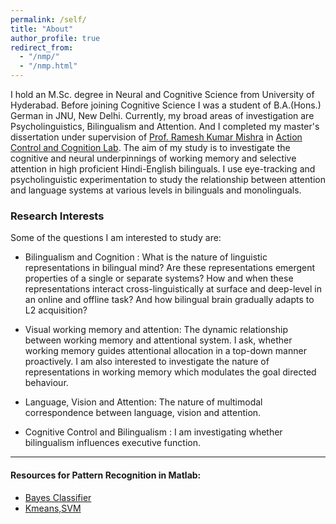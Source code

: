 ```yaml
---
permalink: /self/
title: "About"
author_profile: true
redirect_from: 
  - "/nmp/"
  - "/nmp.html"
---
```

I hold an M.Sc. degree in Neural and Cognitive Science from University of Hyderabad. Before joining Cognitive Science I was a student of B.A.(Hons.) German in JNU, New Delhi. Currently, my broad areas of investigation are Psycholinguistics, Bilingualism and Attention. And I completed my master's dissertation under supervision of [Prof. Ramesh Kumar Mishra](https://rameshkumarmishra.wordpress.com/) in [Action Control and Cognition Lab](https://actioncontrolcognitionlaboratory.wordpress.com/). The aim of my study is to investigate the cognitive and neural underpinnings of working memory and selective attention in high proficient Hindi-English bilinguals. I use eye-tracking and psycholinguistic experimentation to study the relationship between attention and language systems at various levels in bilinguals and monolinguals. 

### Research Interests

Some of the questions I am interested to study are: 

* Bilingualism and Cognition : What is the nature of linguistic representations in bilingual mind? Are these representations emergent properties of a single or separate systems? How and when these representations interact cross-linguistically at surface and deep-level in an online and offline task? And how bilingual brain gradually adapts to L2 acquisition?

* Visual working memory and attention: The dynamic relationship between working memory and attentional system. I ask, whether working memory guides attentional allocation in a top-down manner proactively. I am also interested to investigate the nature of representations in working memory which modulates the goal directed behaviour.

* Language, Vision and Attention: The nature of multimodal correspondence between language, vision and attention. 

* Cognitive Control and Bilingualism : I am investigating whether bilingualism influences executive function. 

---
#### Resources for Pattern Recognition in Matlab:
* [Bayes Classifier](https://github.com/amits1ngh/Bayes_Classifier) 
* [Kmeans,SVM](https://github.com/amits1ngh/Python_UnsupervisedML)